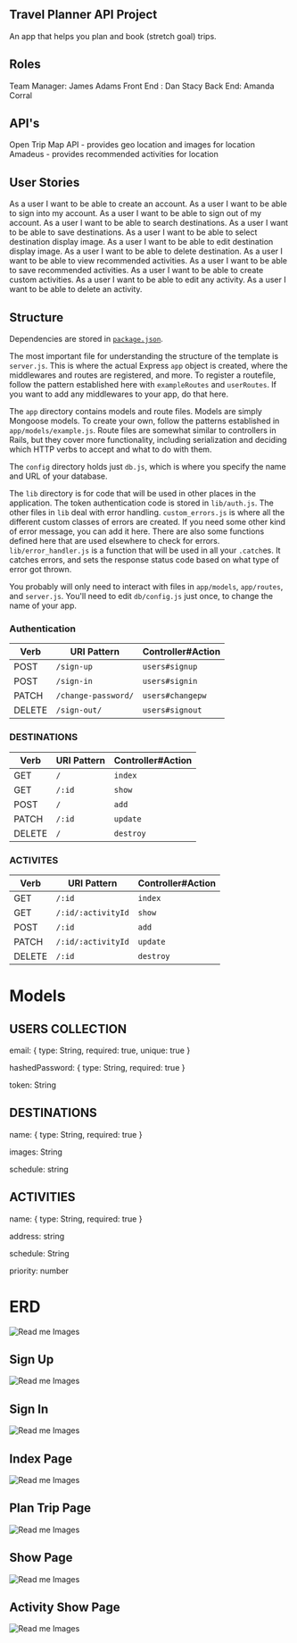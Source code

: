 ## Travel Planner API Project

An app that helps you plan and book (stretch goal) trips.

## Roles 
Team Manager: James Adams
Front End : Dan Stacy
Back End: Amanda Corral

## API's
Open Trip Map API - provides geo location and images for location
Amadeus - provides recommended activities for location

## User Stories

As a user I want to be able to create an account.
As a user I want to be able to sign into my account.
As a user I want to be able to sign out of my account.
As a user I want to be able to search destinations.
As a user I want to be able to save destinations.
As a user I want to be able to select destination display image.
As a user I want to be able to edit destination display image.
As a user I want to be able to delete destination.
As a user I want to be able to view recommended activities.
As a user I want to be able to save recommended activities.
As a user I want to be able to create custom activities.
As a user I want to be able to edit any activity.
As a user I want to be able to delete an activity.

## Structure

Dependencies are stored in [`package.json`](package.json).

The most important file for understanding the structure of the template is
`server.js`. This is where the actual Express `app` object is created, where
the middlewares and routes are registered, and more. To register a routefile,
follow the pattern established here with `exampleRoutes` and `userRoutes`. If
you want to add any middlewares to your app, do that here.

The `app` directory contains models and route files. Models are simply Mongoose
models. To create your own, follow the patterns established in
`app/models/example.js`. Route files are somewhat similar to controllers in
Rails, but they cover more functionality, including serialization and deciding
which HTTP verbs to accept and what to do with them.

The `config` directory holds just `db.js`, which is where you specify the name
and URL of your database.

The `lib` directory is for code that will be used in other places in the
application. The token authentication code is stored in `lib/auth.js`. The
other files in `lib` deal with error handling. `custom_errors.js` is where all
the different custom classes of errors are created. If you need some other kind
of error message, you can add it here. There are also some functions defined
here that are used elsewhere to check for errors. `lib/error_handler.js` is a
function that will be used in all your `.catch`es. It catches errors, and sets
the response status code based on what type of error got thrown.

You probably will only need to interact with files in `app/models`,
`app/routes`, and `server.js`. You'll need to edit `db/config.js` just once,
to change the name of your app.

### Authentication

| Verb   | URI Pattern         | Controller#Action |
|--------|---------------------|-------------------|
| POST   | `/sign-up`          | `users#signup`    |
| POST   | `/sign-in`          | `users#signin`    |
| PATCH  | `/change-password/` | `users#changepw`  |
| DELETE | `/sign-out/`        | `users#signout`   |

### DESTINATIONS

| Verb  | URI Pattern         | Controller#Action |
|-------|---------------------|-------------------|
| GET   |        `/`          |     `index`       |
| GET   |      `/:id`         |     `show`        |
| POST  |       `/`           |     `add`         |
| PATCH |       `/:id`        |    `update`       |
| DELETE|       `/`           |      `destroy`    |

### ACTIVITES

| Verb  | URI Pattern            | Controller#Action |
|-------|------------------------|-------------------|
| GET   |       `/:id`           |     `index`       |
| GET   |    `/:id/:activityId`  |     `show`        |
| POST  |       `/:id`           |     `add`         |
| PATCH |    `/:id/:activityId`  |    `update`       |
| DELETE|       `/:id`           |     `destroy`     |


# Models

## USERS COLLECTION

email: {
    type: String,
    required: true,
    unique: true
}

hashedPassword: {
    type: String, 
    required: true
}

token: String


## DESTINATIONS

name: {
    type: String,
    required: true
}

images: String

schedule: string

## ACTIVITIES 

name: {
    type: String,
    required: true
}

address: string

schedule: String

priority: number

# ERD 

![Read me Images](erd.png)

## Sign Up
![Read me Images](images/1.png)

## Sign In
![Read me Images](images/2.png)

## Index Page
![Read me Images](images/3.png)

## Plan Trip Page
![Read me Images](images/4.png)

## Show Page
![Read me Images](images/5.png)

## Activity Show Page
![Read me Images](images/6.png)